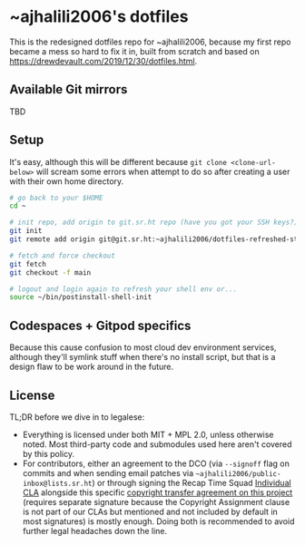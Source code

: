 # ~ajhalili2006's dotfiles

This is the redesigned dotfiles repo for ~ajhalili2006, because my first repo became a mess so hard
to fix it in, built from scratch and based on <https://drewdevault.com/2019/12/30/dotfiles.html>.

## Available Git mirrors

TBD

## Setup

It's easy, although this will be different because `git clone <clone-url-below>` will
scream some errors when attempt to do so after creating a user with their own home directory.

```bash
# go back to your $HOME
cd ~

# init repo, add origin to git.sr.ht repo (have you got your SSH keys?)
git init
git remote add origin git@git.sr.ht:~ajhalili2006/dotfiles-refreshed-staging

# fetch and force checkout
git fetch
git checkout -f main

# logout and login again to refresh your shell env or...
source ~/bin/postinstall-shell-init
```

## Codespaces + Gitpod specifics

Because this cause confusion to most cloud dev environment services, although they'll symlink
stuff when there's no install script, but that is a design flaw to be work around in the future.

## License

TL;DR before we dive in to legalese:

* Everything is licensed under both MIT + MPL 2.0, unless otherwise noted. Most third-party
  code and submodules used here aren't covered by this policy.
* For contributors, either an agreement to the DCO (via `--signoff` flag on commits and when sending
  email patches via `~ajhalili2006/public-inbox@lists.sr.ht`) or through signing the Recap Time Squad
  [Individual CLA](https://go.recaptime.eu.org/cla/sign?type=individual) alongside this specific
  [copyright transfer agreement on this project][cta-ajhalili2006-dotfiles] (requires separate signature
  because the Copyright Assignment clause is not part of our CLAs but mentioned and not included by default in
  most signatures) is mostly enough. Doing both is recommended to avoid further legal headaches down the line.

[cta-ajhalili2006-dotfiles]: https://go.recaptime.eu.org/cla/oss-cta/sign?project=ajhalili2006-dotfiles&require_cla_signature=true
